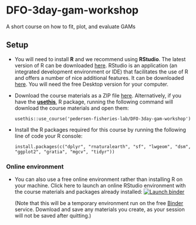# DFO-3day-gam-workshop

A short course on how to fit, plot, and evaluate GAMs

## Setup

  - You will need to install **R** and we recommend using **RStudio**. The
    latest version of R can be downloaded
    [here](https://cran.r-project.org/mirrors.html). RStudio is an application
    (an integrated development environment or IDE) that facilitates the use of R
    and offers a number of nice additional features. It can be downloaded
    [here](https://www.rstudio.com/products/rstudio/download/). You will need
    the free Desktop version for your computer.

  - Download the course materials as a ZIP file
    [here](https://github.com/pedersen-fisheries-lab/DFO-3day-gam-workshop/archive/master.zip).
    Alternatively, if you have the [**usethis**](), R package, running the
    following command will download the course materials and open them:

    ``` {.r}
    usethis::use_course('pedersen-fisheries-lab/DFO-3day-gam-workshop')
    ```

  - Install the R packages required for this course by running the following
    line of code your R console:

    ``` {.r}
    install.packages(c("dplyr", "rnaturalearth", "sf", "lwgeom", "dsm", "ggplot2", "gratia", "mgcv", "tidyr"))
    ```

### Online environment

  - You can also use a free online environment rather than installing R on your
    machine. Click here to launch an online RStudio environment with the course
    materials and packages already installed: [![Launch
    binder](https://mybinder.org/badge_logo.svg)](https://mybinder.org/v2/gh/pedersen-fisheries-lab/DFO-3day-gam-workshop/master?urlpath=rstudio)

    (Note that this will be a temporary environment run on the free [Binder](https://mybinder.org/) service. Download and save any materials you create, as your session will not be saved after quitting.)
